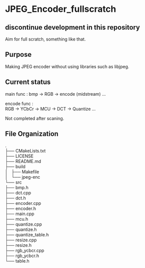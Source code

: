 # JPEG_Encoder_fullscratch
## discontinue development in this repository

Aim for full scratch, something like that.

## Purpose
Making JPEG encoder without using libraries such as libjpeg.

## Current status
main func :
bmp -> RGB -> encode (midstream) ...  

encode func :  
RGB -> YCbCr -> MCU -> DCT -> Quantize ...  

Not completed after scaning.

## File Organization
.  
├── CMakeLists.txt  
├── LICENSE  
├── README.md  
├── build  
│   ├── Makefile  
│   └── jpeg-enc  
└── src  
    ├── bmp.h  
    ├── dct.cpp  
    ├── dct.h  
    ├── encoder.cpp  
    ├── encoder.h  
    ├── main.cpp  
    ├── mcu.h  
    ├── quantize.cpp  
    ├── quantize.h  
    ├── quantize_table.h  
    ├── resize.cpp  
    ├── resize.h  
    ├── rgb_ycbcr.cpp  
    ├── rgb_ycbcr.h  
    └── table.h    



